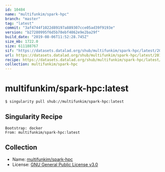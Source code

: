 ```yaml
---
id: 10484
name: "multifunkim/spark-hpc"
branch: "master"
tag: "latest"
commit: "3af4744f1022d89197a889307cce05ad39f9193e"
version: "b27280995f6d5b78ebf4862e9e2ba29f"
build_date: "2019-08-06T11:52:28.745Z"
size_mb: 1722.0
size: 611188767
sif: "https://datasets.datalad.org/shub/multifunkim/spark-hpc/latest/2019-08-06-3af4744f-b2728099/b27280995f6d5b78ebf4862e9e2ba29f.sif"
url: https://datasets.datalad.org/shub/multifunkim/spark-hpc/latest/2019-08-06-3af4744f-b2728099/
recipe: https://datasets.datalad.org/shub/multifunkim/spark-hpc/latest/2019-08-06-3af4744f-b2728099/Singularity
collection: multifunkim/spark-hpc
---
```


# multifunkim/spark-hpc:latest

```bash
$ singularity pull shub://multifunkim/spark-hpc:latest
```

## Singularity Recipe

```singularity
Bootstrap: docker
From: multifunkim/spark-hpc:latest
```

## Collection

 - Name: [multifunkim/spark-hpc](https://github.com/multifunkim/spark-hpc)
 - License: [GNU General Public License v3.0](https://api.github.com/licenses/gpl-3.0)

